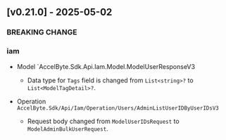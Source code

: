 <a name="v0.21.0"></a>
## [v0.21.0] - 2025-05-02

### BREAKING CHANGE

### iam

- Model `AccelByte.Sdk.Api.Iam.Model.ModelUserResponseV3
    - Data type for `Tags` field is changed from `List<string>?` to `List<ModelTagDetail>?`.

- Operation `AccelByte.Sdk/Api/Iam/Operation/Users/AdminListUserIDByUserIDsV3`
    - Request body changed from `ModelUserIDsRequest` to `ModelAdminBulkUserRequest`.